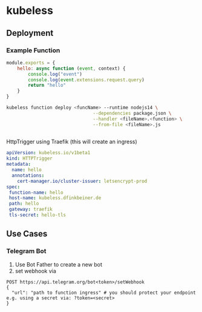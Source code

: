 # kubeless

## Deployment

### Example Function

```js
module.exports = {
    hello: async function (event, context) {
        console.log("event")
        console.log(event.extensions.request.query)
        return "hello"
    }
}
```

```bash 
kubeless function deploy <funcName> --runtime nodejs14 \
                                --dependencies package.json \
                                --handler <fileName>.<function> \
                                --from-file <fileName>.js
                                
```

HttpTrigger using Traefik (this will create an ingress)
```yaml
apiVersion: kubeless.io/v1beta1
kind: HTTPTrigger
metadata:
  name: hello
  annotations:
    cert-manager.io/cluster-issuer: letsencrypt-prod
spec:
 function-name: hello
 host-name: kubeless.dfinkbeiner.de
 path: hello
 gateway: traefik
 tls-secret: hello-tls
```

## Use Cases


### Telegram Bot


1. Use Bot Father to create a new bot 
2. set webhook via 

```
POST https://api.telegram.org/bot<token>/setWebhook
{
  "url": "path to function ingress" # you should protect your endpoint e.g. using a secret via: ?token=<secret>
}
